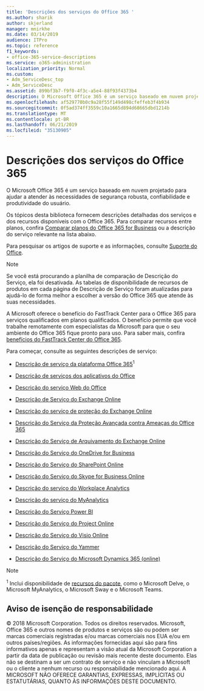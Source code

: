 ```yaml
---
title: 'Descrições dos serviços do Office 365 '
ms.author: sharik
author: skjerland
manager: mnirkhe
ms.date: 03/14/2019
audience: ITPro
ms.topic: reference
f1_keywords:
- office-365-service-descriptions
ms.service: o365-administration
localization_priority: Normal
ms.custom:
- Adm_ServiceDesc_top
- Adm_ServiceDesc
ms.assetid: 899bf3b7-f9f0-4f3c-a5e4-88f93f4373b4
description: O Microsoft Office 365 é um serviço baseado em nuvem projetado para ajudar a atender às necessidades de segurança robusta, confiabilidade e produtividade do usuário.
ms.openlocfilehash: af529770b0c9a28f55f149d498cfeffeb3f4b934
ms.sourcegitcommit: 0f5ad374ff3559c10a1665d894d68665dbd1214b
ms.translationtype: MT
ms.contentlocale: pt-BR
ms.lasthandoff: 06/21/2019
ms.locfileid: "35130905"
---
```

# <a name="office-365-service-descriptions"></a>Descrições dos serviços do Office 365 

O Microsoft Office 365 é um serviço baseado em nuvem projetado para ajudar a atender às necessidades de segurança robusta, confiabilidade e produtividade do usuário. 
  
Os tópicos desta biblioteca fornecem descrições detalhadas dos serviços e dos recursos disponíveis com o Office 365. Para comparar recursos entre planos, confira [Comparar planos do Office 365 for Business](http://go.microsoft.com/fwlink/?LinkID=799177&amp;clcid=0x409) ou a descrição do serviço relevante na lista abaixo. 
  
Para pesquisar os artigos de suporte e as informações, consulte [Suporte do Office](https://support.office.com/).
  
> [!NOTE]
> Se você está procurando a planilha de comparação de Descrição do Serviço, ela foi desativada. As tabelas de disponibilidade de recursos de produtos em cada página de Descrição de Serviço foram atualizadas para ajudá-lo de forma melhor a escolher a versão do Office 365 que atende às suas necessidades. 
  
A Microsoft oferece o benefício do FastTrack Center para o Office 365 para serviços qualificados em planos qualificados. O benefício permite que você trabalhe remotamente com especialistas da Microsoft para que o seu ambiente do Office 365 fique pronto para uso. Para saber mais, confira [benefícios do FastTrack Center do Office 365](https://docs.microsoft.com/fasttrack/O365-fasttrack-benefit-for-office-365).
  
Para começar, consulte as seguintes descrições de serviço:
  
- [Descrição de serviço da plataforma Office 365](office-365-platform-service-description/office-365-platform-service-description.md)<sup>1</sup>
    
- [Descrição de serviços dos aplicativos do Office](office-applications-service-description/office-applications-service-description.md)
    
- [Descrição do serviço Web do Office](office-online-service-description/office-online-service-description.md)
    
- [Descrição de Serviço do Exchange Online](exchange-online-service-description/exchange-online-service-description.md)
    
- [Descrição do serviço de proteção do Exchange Online](exchange-online-protection-service-description/exchange-online-protection-service-description.md)
    
- [Descrição do Serviço da Proteção Avançada contra Ameaças do Office 365](office-365-advanced-threat-protection-service-description.md)
    
- [Descrição do Serviço de Arquivamento do Exchange Online](exchange-online-archiving-service-description/exchange-online-archiving-service-description.md)
    
- [Descrição do Serviço do OneDrive for Business](onedrive-for-business-service-description.md)
    
- [Descrição do Serviço do SharePoint Online](sharepoint-online-service-description/sharepoint-online-service-description.md)
    
- [Descrição do Serviço do Skype for Business Online](skype-for-business-online-service-description/skype-for-business-online-service-description.md)
    
- [Descrição do serviço do Workplace Analytics](workplace-analytics-service-description.md)

- [Descrição do serviço do MyAnalytics](mya-service-description.md)
    
- [Descrição do Serviço Power BI](power-bi-service-description.md)
    
- [Descrição do Serviço do Project Online](project-online-service-description/project-online-service-description.md)
    
- [Descrição do Serviço do Visio Online](visio-online-service-description/visio-online-service-description.md)
    
- [Descrição do Serviço do Yammer](yammer-service-description/yammer-service-description.md)
    
- [Descrição do Serviço do Microsoft Dynamics 365 (online)](microsoft-dynamics-365-online-service-description.md)
    
> [!NOTE]
> <sup>1</sup> Inclui disponibilidade de [recursos do pacote](https://technet.microsoft.com/EN-US/library/office-365-suite-features.aspx), como o Microsoft Delve, o Microsoft MyAnalytics, o Microsoft Sway e o Microsoft Teams. 
  
## <a name="disclaimer"></a>Aviso de isenção de responsabilidade

© 2018 Microsoft Corporation. Todos os direitos reservados. Microsoft, Office 365 e outros nomes de produtos e serviços são ou podem ser marcas comerciais registradas e/ou marcas comerciais nos EUA e/ou em outros países/regiões. As informações fornecidas aqui são para fins informativos apenas e representam a visão atual da Microsoft Corporation a partir da data de publicação ou revisão mais recente deste documento. Elas não se destinam a ser um contrato de serviço e não vinculam a Microsoft ou o cliente a nenhum recurso ou responsabilidade mencionado aqui. A MICROSOFT NÃO OFERECE GARANTIAS, EXPRESSAS, IMPLÍCITAS OU ESTATUTÁRIAS, QUANTO ÀS INFORMAÇÕES DESTE DOCUMENTO. 
  
